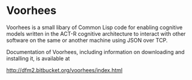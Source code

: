 Voorhees
========

Voorhees is a small libary of Common Lisp code for enabling cognitive
models written in the ACT-R cognitive architecture to interact with
other software on the same or another machine using JSON over TCP.

Documentation of Voorhees, including information on downloading and
installing it, is available at

http://dfm2.bitbucket.org/voorhees/index.html



